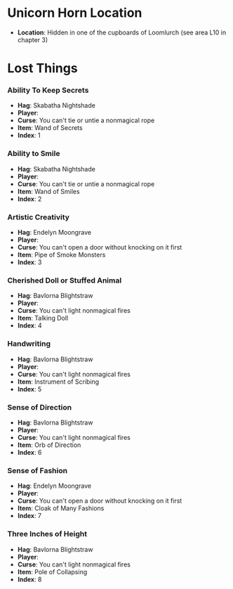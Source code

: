 # Unicorn Horn Location
- **Location**: Hidden in one of the cupboards of Loomlurch (see area L10 in chapter 3)

# Lost Things

### Ability To Keep Secrets
- **Hag**: Skabatha Nightshade
- **Player**: 
- **Curse**: You can't tie or untie a nonmagical rope
- **Item**: Wand of Secrets
- **Index**: 1

### Ability to Smile
- **Hag**: Skabatha Nightshade
- **Player**: 
- **Curse**: You can't tie or untie a nonmagical rope
- **Item**: Wand of Smiles
- **Index**: 2

### Artistic Creativity
- **Hag**: Endelyn Moongrave
- **Player**: 
- **Curse**: You can't open a door without knocking on it first
- **Item**: Pipe of Smoke Monsters
- **Index**: 3

### Cherished Doll or Stuffed Animal
- **Hag**: Bavlorna Blightstraw
- **Player**: 
- **Curse**: You can't light nonmagical fires
- **Item**: Talking Doll
- **Index**: 4

### Handwriting
- **Hag**: Bavlorna Blightstraw
- **Player**: 
- **Curse**: You can't light nonmagical fires
- **Item**: Instrument of Scribing
- **Index**: 5

### Sense of Direction
- **Hag**: Bavlorna Blightstraw
- **Player**: 
- **Curse**: You can't light nonmagical fires
- **Item**: Orb of Direction
- **Index**: 6

### Sense of Fashion 
- **Hag**: Endelyn Moongrave
- **Player**: 
- **Curse**: You can't open a door without knocking on it first
- **Item**: Cloak of Many Fashions
- **Index**: 7

### Three Inches of Height
- **Hag**: Bavlorna Blightstraw
- **Player**: 
- **Curse**: You can't light nonmagical fires
- **Item**: Pole of Collapsing
- **Index**: 8

